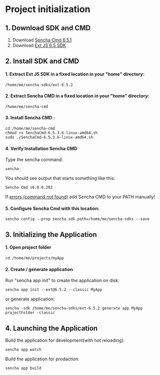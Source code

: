 
# Project initialization

## 1. Download SDK and CMD

1. Download [Sencha Cmd 6.5.1](http://www.sencha.com/products/sencha-cmd/)
2. Download [Ext JS 6.5 SDK](http://www.sencha.com/products/extjs/evaluate/)

## 2. Install SDK and CMD
#### 1. Extract Ext JS SDK in a fixed location in your "home" directory: 
```
/home/me/sencha-sdks/ext-6.5.2
```
#### 2. Extract Sencha CMD in a fixed location in your "home" directory: 
```
/home/me/sencha-cmd
```
#### 3. Install Sencha CMD : 
```
cd /home/me/sencha-cmd
chmod +x SenchaCmd-6.5.3.6-linux-amd64.sh
sudo ./SenchaCmd-6.5.3.6-linux-amd64.sh
```
#### 4. Verify Installation Sencha CMD

Type the sencha command:
```
sencha
```
You should see output that starts something like this:
```
Sencha Cmd v6.0.0.202
```
If [errors (command not found)](https://docs.sencha.com/cmd/guides/intro_to_cmd.html#intro_to_cmd_-_command_not_found)
add Sencha CMD to your PATH manually!

#### 5. Configure Sencha Cmd with this location:
```
sencha config --prop sencha.sdk.path=/home/me/sencha-sdks --save
```

## 3. Initializing the Application

#### 1. Open project folder
```
cd /home/me/projects/myApp
```
#### 2. Create / generate application
Run "sencha app init" to create the application on disk:
```
sencha app init --ext@6.5.2 --classic MyApp
```
or generate application:
```
sencha -sdk /home/me/sencha-sdks/ext-6.5.2 generate app MyApp projectFolder -classic
```

## 4. Launching the Application
Build the application for development(with hot reloading):
```
sencha app watch
```
Build the application for prodaction:
```
sencha app build
```
